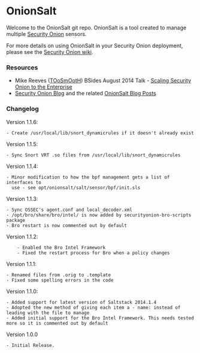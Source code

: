 OnionSalt
=========

Welcome to the OnionSalt git repo. OnionSalt is a tool created to manage multiple [Security Onion](https://code.google.com/p/security-onion/) sensors.

For more details on using OnionSalt in your Security Onion deployment, please see the [Security Onion wiki](https://code.google.com/p/security-onion/wiki/Salt).

### Resources
- Mike Reeves ([TOoSmOotH](https://twitter.com/TOoSmOotH)) BSides August 2014 Talk - [Scaling Security Onion to the Enterprise](https://www.youtube.com/watch?v=hHhxVQxj3aY)
- [Security Onion Blog](http://blog.securityonion.net/) and the related [OnionSalt Blog Posts](http://blog.securityonion.net/search/label/onionsalt)

### Changelog

Version 1.1.6:

	- Create /usr/local/lib/snort_dynamicrules if it doesn't already exist

Version 1.1.5:

	- Sync Snort VRT .so files from /usr/local/lib/snort_dynamicrules

Version 1.1.4:

	- Minor modification to how the bpf management gets a list of interfaces to
	  use - see opt/onionsalt/salt/sensor/bpf/init.sls

Version 1.1.3:

	- Sync OSSEC's agent.conf and local_decoder.xml
	- /opt/bro/share/bro/intel/ is now added by securityonion-bro-scripts package
	- Bro restart is now commented out by default

Version 1.1.2:
        
        - Enabled the Bro Intel Framework
        - Fixed the restart process for Bro when a policy changes
        
Version 1.1.1:

	- Renamed files from .orig to .template
	- Fixed some spelling errors in the code

Version 1.1.0:

	- Added support for latest version of Saltstack 2014.1.4
	- Adopted the new method of giving each item a - name: instead of leading with the file to manage
	- Added initial support for the Bro Intel Framework. This needs tested more so it is commented out by default

Version 1.0.0

	- Initial Release. 
